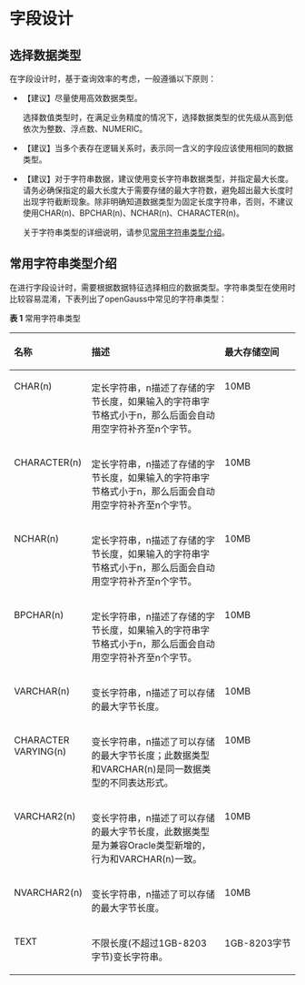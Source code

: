 # 字段设计<a name="ZH-CN_TOPIC_0000001102708106"></a>

## 选择数据类型<a name="section52674274151022"></a>

在字段设计时，基于查询效率的考虑，一般遵循以下原则：

-   【建议】尽量使用高效数据类型。

    选择数值类型时，在满足业务精度的情况下，选择数据类型的优先级从高到低依次为整数、浮点数、NUMERIC。

-   【建议】当多个表存在逻辑关系时，表示同一含义的字段应该使用相同的数据类型。
-   【建议】对于字符串数据，建议使用变长字符串数据类型，并指定最大长度。请务必确保指定的最大长度大于需要存储的最大字符数，避免超出最大长度时出现字符截断现象。除非明确知道数据类型为固定长度字符串，否则，不建议使用CHAR\(n\)、BPCHAR\(n\)、NCHAR\(n\)、CHARACTER\(n\)。

    关于字符串类型的详细说明，请参见[常用字符串类型介绍](#section290310115932)。


## 常用字符串类型介绍<a name="section290310115932"></a>

在进行字段设计时，需要根据数据特征选择相应的数据类型。字符串类型在使用时比较容易混淆，下表列出了openGauss中常见的字符串类型：

**表 1**  常用字符串类型

<a name="table50547859"></a>
<table><thead align="left"><tr id="row888699"><th class="cellrowborder" valign="top" width="26.567343265673433%" id="mcps1.2.4.1.1"><p id="p4875833"><a name="p4875833"></a><a name="p4875833"></a><strong id="b43882502"><a name="b43882502"></a><a name="b43882502"></a>名称</strong></p>
</th>
<th class="cellrowborder" valign="top" width="46.865313468653135%" id="mcps1.2.4.1.2"><p id="p64821786"><a name="p64821786"></a><a name="p64821786"></a><strong id="b46525162"><a name="b46525162"></a><a name="b46525162"></a>描述</strong></p>
</th>
<th class="cellrowborder" valign="top" width="26.567343265673433%" id="mcps1.2.4.1.3"><p id="p10441773"><a name="p10441773"></a><a name="p10441773"></a><strong id="b26867098"><a name="b26867098"></a><a name="b26867098"></a>最大存储空间</strong></p>
</th>
</tr>
</thead>
<tbody><tr id="row28751319"><td class="cellrowborder" valign="top" width="26.567343265673433%" headers="mcps1.2.4.1.1 "><p id="p47155484"><a name="p47155484"></a><a name="p47155484"></a>CHAR(n)</p>
</td>
<td class="cellrowborder" valign="top" width="46.865313468653135%" headers="mcps1.2.4.1.2 "><p id="p61497874"><a name="p61497874"></a><a name="p61497874"></a>定长字符串，n描述了存储的字节长度，如果输入的字符串字节格式小于n，那么后面会自动用空字符补齐至n个字节。</p>
</td>
<td class="cellrowborder" valign="top" width="26.567343265673433%" headers="mcps1.2.4.1.3 "><p id="p15271904"><a name="p15271904"></a><a name="p15271904"></a>10MB</p>
</td>
</tr>
<tr id="row3229416"><td class="cellrowborder" valign="top" width="26.567343265673433%" headers="mcps1.2.4.1.1 "><p id="p60256175"><a name="p60256175"></a><a name="p60256175"></a>CHARACTER(n)</p>
</td>
<td class="cellrowborder" valign="top" width="46.865313468653135%" headers="mcps1.2.4.1.2 "><p id="p48911969"><a name="p48911969"></a><a name="p48911969"></a>定长字符串，n描述了存储的字节长度，如果输入的字符串字节格式小于n，那么后面会自动用空字符补齐至n个字节。</p>
</td>
<td class="cellrowborder" valign="top" width="26.567343265673433%" headers="mcps1.2.4.1.3 "><p id="p2446568"><a name="p2446568"></a><a name="p2446568"></a>10MB</p>
</td>
</tr>
<tr id="row22019119"><td class="cellrowborder" valign="top" width="26.567343265673433%" headers="mcps1.2.4.1.1 "><p id="p38718224"><a name="p38718224"></a><a name="p38718224"></a>NCHAR(n)</p>
</td>
<td class="cellrowborder" valign="top" width="46.865313468653135%" headers="mcps1.2.4.1.2 "><p id="p49168441"><a name="p49168441"></a><a name="p49168441"></a>定长字符串，n描述了存储的字节长度，如果输入的字符串字节格式小于n，那么后面会自动用空字符补齐至n个字节。</p>
</td>
<td class="cellrowborder" valign="top" width="26.567343265673433%" headers="mcps1.2.4.1.3 "><p id="p23220819"><a name="p23220819"></a><a name="p23220819"></a>10MB</p>
</td>
</tr>
<tr id="row7660786"><td class="cellrowborder" valign="top" width="26.567343265673433%" headers="mcps1.2.4.1.1 "><p id="p16543928"><a name="p16543928"></a><a name="p16543928"></a>BPCHAR(n)</p>
</td>
<td class="cellrowborder" valign="top" width="46.865313468653135%" headers="mcps1.2.4.1.2 "><p id="p64989762"><a name="p64989762"></a><a name="p64989762"></a>定长字符串，n描述了存储的字节长度，如果输入的字符串字节格式小于n，那么后面会自动用空字符补齐至n个字节。</p>
</td>
<td class="cellrowborder" valign="top" width="26.567343265673433%" headers="mcps1.2.4.1.3 "><p id="p29679352"><a name="p29679352"></a><a name="p29679352"></a>10MB</p>
</td>
</tr>
<tr id="row65787584"><td class="cellrowborder" valign="top" width="26.567343265673433%" headers="mcps1.2.4.1.1 "><p id="p27194084"><a name="p27194084"></a><a name="p27194084"></a>VARCHAR(n)</p>
</td>
<td class="cellrowborder" valign="top" width="46.865313468653135%" headers="mcps1.2.4.1.2 "><p id="p55237225"><a name="p55237225"></a><a name="p55237225"></a>变长字符串，n描述了可以存储的最大字节长度。</p>
</td>
<td class="cellrowborder" valign="top" width="26.567343265673433%" headers="mcps1.2.4.1.3 "><p id="p45030263"><a name="p45030263"></a><a name="p45030263"></a>10MB</p>
</td>
</tr>
<tr id="row2619184"><td class="cellrowborder" valign="top" width="26.567343265673433%" headers="mcps1.2.4.1.1 "><p id="p10827357"><a name="p10827357"></a><a name="p10827357"></a>CHARACTER VARYING(n)</p>
</td>
<td class="cellrowborder" valign="top" width="46.865313468653135%" headers="mcps1.2.4.1.2 "><p id="p4600743"><a name="p4600743"></a><a name="p4600743"></a>变长字符串，n描述了可以存储的最大字节长度；此数据类型和VARCHAR(n)是同一数据类型的不同表达形式。</p>
</td>
<td class="cellrowborder" valign="top" width="26.567343265673433%" headers="mcps1.2.4.1.3 "><p id="p37115893"><a name="p37115893"></a><a name="p37115893"></a>10MB</p>
</td>
</tr>
<tr id="row65607585"><td class="cellrowborder" valign="top" width="26.567343265673433%" headers="mcps1.2.4.1.1 "><p id="p12614193"><a name="p12614193"></a><a name="p12614193"></a>VARCHAR2(n)</p>
</td>
<td class="cellrowborder" valign="top" width="46.865313468653135%" headers="mcps1.2.4.1.2 "><p id="p15116730"><a name="p15116730"></a><a name="p15116730"></a>变长字符串，n描述了可以存储的最大字节长度，此数据类型是为兼容Oracle类型新增的，行为和VARCHAR(n)一致。</p>
</td>
<td class="cellrowborder" valign="top" width="26.567343265673433%" headers="mcps1.2.4.1.3 "><p id="p16495587"><a name="p16495587"></a><a name="p16495587"></a>10MB</p>
</td>
</tr>
<tr id="row14242555"><td class="cellrowborder" valign="top" width="26.567343265673433%" headers="mcps1.2.4.1.1 "><p id="p12796279"><a name="p12796279"></a><a name="p12796279"></a>NVARCHAR2(n)</p>
</td>
<td class="cellrowborder" valign="top" width="46.865313468653135%" headers="mcps1.2.4.1.2 "><p id="p29865704"><a name="p29865704"></a><a name="p29865704"></a>变长字符串，n描述了可以存储的最大字节长度。</p>
</td>
<td class="cellrowborder" valign="top" width="26.567343265673433%" headers="mcps1.2.4.1.3 "><p id="p28826987"><a name="p28826987"></a><a name="p28826987"></a>10MB</p>
</td>
</tr>
<tr id="row58116296"><td class="cellrowborder" valign="top" width="26.567343265673433%" headers="mcps1.2.4.1.1 "><p id="p9799559"><a name="p9799559"></a><a name="p9799559"></a>TEXT</p>
</td>
<td class="cellrowborder" valign="top" width="46.865313468653135%" headers="mcps1.2.4.1.2 "><p id="p55566810"><a name="p55566810"></a><a name="p55566810"></a>不限长度(不超过1GB-8203字节)变长字符串。</p>
</td>
<td class="cellrowborder" valign="top" width="26.567343265673433%" headers="mcps1.2.4.1.3 "><p id="p4617770"><a name="p4617770"></a><a name="p4617770"></a>1GB-8203字节</p>
</td>
</tr>
</tbody>
</table>


